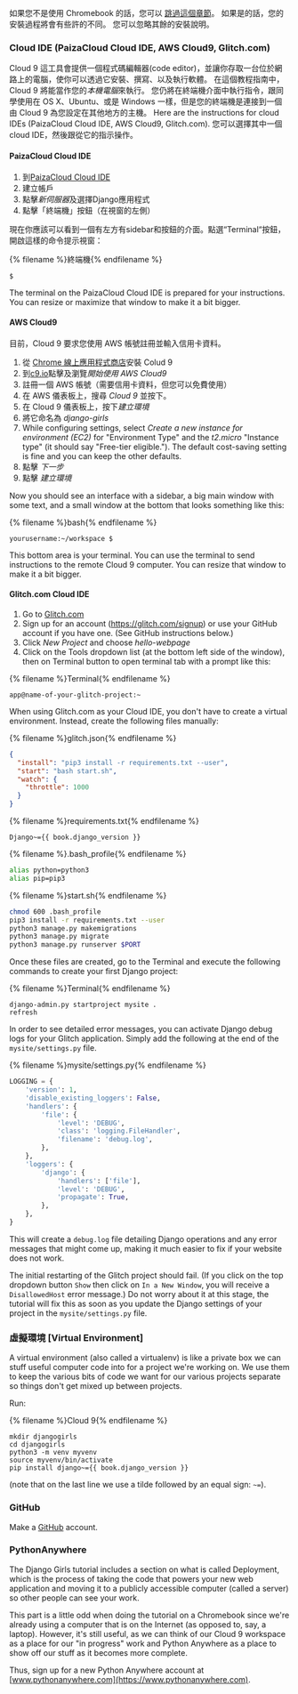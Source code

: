 如果您不是使用 Chromebook 的話，您可以 [跳過這個章節](http://tutorial.djangogirls.org/en/installation/#install-python)。 如果是的話，您的安裝過程將會有些許的不同。 您可以忽略其餘的安裝說明。

### Cloud IDE (PaizaCloud Cloud IDE, AWS Cloud9, Glitch.com)

Cloud 9 這工具會提供一個程式碼編輯器(code editor)，並讓你存取一台位於網路上的電腦，使你可以透過它安裝、撰寫、以及執行軟體。 在這個教程指南中，Cloud 9 將能當作您的*本機電腦*來執行。 您仍將在終端機介面中執行指令，跟同學使用在 OS X、Ubuntu、或是 Windows 一樣，但是您的終端機是連接到一個由 Cloud 9 為您設定在其他地方的主機。 Here are the instructions for cloud IDEs (PaizaCloud Cloud IDE, AWS Cloud9, Glitch.com). 您可以選擇其中一個cloud IDE，然後跟從它的指示操作。

#### PaizaCloud Cloud IDE

1. 到[PaizaCloud Cloud IDE](https://paiza.cloud/)
2. 建立帳戶
3. 點擊*新伺服器*及選擇Django應用程式
4. 點擊「終端機」按鈕（在視窗的左側）

現在你應該可以看到一個有左方有sidebar和按鈕的介面。點選“Terminal“按鈕，開啟這樣的命令提示視窗：

{% filename %}終端機{% endfilename %}

    $
    

The terminal on the PaizaCloud Cloud IDE is prepared for your instructions. You can resize or maximize that window to make it a bit bigger.

#### AWS Cloud9

目前，Cloud 9 要求您使用 AWS 帳號註冊並輸入信用卡資料。

1. 從 [Chrome 線上應用程式商店](https://chrome.google.com/webstore/detail/cloud9/nbdmccoknlfggadpfkmcpnamfnbkmkcp)安裝 Colud 9
2. 到[c9.io](https://c9.io)點擊及瀏覽*開始使用 AWS Cloud9*
3. 註冊一個 AWS 帳號（需要信用卡資料，但您可以免費使用）
4. 在 AWS 儀表板上，搜尋 *Cloud 9* 並按下。
5. 在 Cloud 9 儀表板上，按下*建立環境*
6. 將它命名為 *django-girls*
7. While configuring settings, select *Create a new instance for environment (EC2)* for "Environment Type" and the *t2.micro* "Instance type" (it should say "Free-tier eligible."). The default cost-saving setting is fine and you can keep the other defaults.
8. 點擊 *下一步*
9. 點擊 *建立環境*

Now you should see an interface with a sidebar, a big main window with some text, and a small window at the bottom that looks something like this:

{% filename %}bash{% endfilename %}

    yourusername:~/workspace $
    

This bottom area is your terminal. You can use the terminal to send instructions to the remote Cloud 9 computer. You can resize that window to make it a bit bigger.

#### Glitch.com Cloud IDE

1. Go to [Glitch.com](https://glitch.com/)
2. Sign up for an account (https://glitch.com/signup) or use your GitHub account if you have one. (See GitHub instructions below.)
3. Click *New Project* and choose *hello-webpage*
4. Click on the Tools dropdown list (at the bottom left side of the window), then on Terminal button to open terminal tab with a prompt like this:

{% filename %}Terminal{% endfilename %}

    app@name-of-your-glitch-project:~
    

When using Glitch.com as your Cloud IDE, you don't have to create a virtual environment. Instead, create the following files manually:

{% filename %}glitch.json{% endfilename %}

```json
{
  "install": "pip3 install -r requirements.txt --user",
  "start": "bash start.sh",
  "watch": {
    "throttle": 1000
  }
}
```

{% filename %}requirements.txt{% endfilename %}

    Django~={{ book.django_version }}
    

{% filename %}.bash_profile{% endfilename %}

```bash
alias python=python3
alias pip=pip3
```

{% filename %}start.sh{% endfilename %}

```bash
chmod 600 .bash_profile
pip3 install -r requirements.txt --user
python3 manage.py makemigrations
python3 manage.py migrate
python3 manage.py runserver $PORT
```

Once these files are created, go to the Terminal and execute the following commands to create your first Django project:

{% filename %}Terminal{% endfilename %}

    django-admin.py startproject mysite .
    refresh
    

In order to see detailed error messages, you can activate Django debug logs for your Glitch application. Simply add the following at the end of the `mysite/settings.py` file.

{% filename %}mysite/settings.py{% endfilename %}

```python
LOGGING = {
    'version': 1,
    'disable_existing_loggers': False,
    'handlers': {
        'file': {
            'level': 'DEBUG',
            'class': 'logging.FileHandler',
            'filename': 'debug.log',
        },
    },
    'loggers': {
        'django': {
            'handlers': ['file'],
            'level': 'DEBUG',
            'propagate': True,
        },
    },
}
```

This will create a `debug.log` file detailing Django operations and any error messages that might come up, making it much easier to fix if your website does not work.

The initial restarting of the Glitch project should fail. (If you click on the top dropdown button `Show` then click on `In a New Window`, you will receive a `DisallowedHost` error message.) Do not worry about it at this stage, the tutorial will fix this as soon as you update the Django settings of your project in the `mysite/settings.py` file.

### 虛擬環境 [Virtual Environment]

A virtual environment (also called a virtualenv) is like a private box we can stuff useful computer code into for a project we're working on. We use them to keep the various bits of code we want for our various projects separate so things don't get mixed up between projects.

Run:

{% filename %}Cloud 9{% endfilename %}

    mkdir djangogirls
    cd djangogirls
    python3 -m venv myvenv
    source myvenv/bin/activate
    pip install django~={{ book.django_version }}
    

(note that on the last line we use a tilde followed by an equal sign: `~=`).

### GitHub

Make a [GitHub](https://github.com) account.

### PythonAnywhere

The Django Girls tutorial includes a section on what is called Deployment, which is the process of taking the code that powers your new web application and moving it to a publicly accessible computer (called a server) so other people can see your work.

This part is a little odd when doing the tutorial on a Chromebook since we're already using a computer that is on the Internet (as opposed to, say, a laptop). However, it's still useful, as we can think of our Cloud 9 workspace as a place for our "in progress" work and Python Anywhere as a place to show off our stuff as it becomes more complete.

Thus, sign up for a new Python Anywhere account at [www.pythonanywhere.com](https://www.pythonanywhere.com).